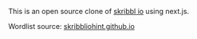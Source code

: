This is an open source clone of [skribbl io](https://skribbl.io) using next.js.


Wordlist source: [skribbliohint.github.io](https://github.com/skribbliohints/skribbliohints.github.io)
